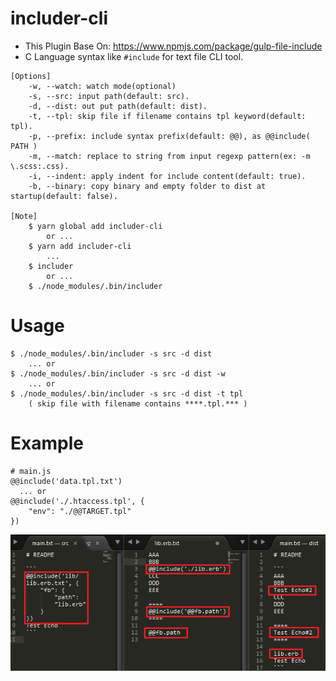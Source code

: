 # includer-cli

- This Plugin Base On: https://www.npmjs.com/package/gulp-file-include
- C Language syntax like `#include` for text file CLI tool.

```
[Options]
    -w, --watch: watch mode(optional)
    -s, --src: input path(default: src).
    -d, --dist: out put path(default: dist).
    -t, --tpl: skip file if filename contains tpl keyword(default: tpl).
    -p, --prefix: include syntax prefix(default: @@), as @@include( PATH )
    -m, --match: replace to string from input regexp pattern(ex: -m \.scss:.css).
    -i, --indent: apply indent for include content(default: true).
    -b, --binary: copy binary and empty folder to dist at startup(default: false).

[Note]
    $ yarn global add includer-cli
   		or ...
   	$ yarn add includer-cli
   		...
   	$ includer
   		or ...
   	$ ./node_modules/.bin/includer
```

# Usage

```
$ ./node_modules/.bin/includer -s src -d dist
	... or
$ ./node_modules/.bin/includer -s src -d dist -w
	... or
$ ./node_modules/.bin/includer -s src -d dist -t tpl
	( skip file with filename contains ****.tpl.*** )
```

# Example

```
# main.js
@@include('data.tpl.txt')
  ... or
@@include('./.htaccess.tpl', {
    "env": "./@@TARGET.tpl"
})
```

![Alt text](https://raw.githubusercontent.com/scott1028/includer-cli/master/example.png "example.png")

